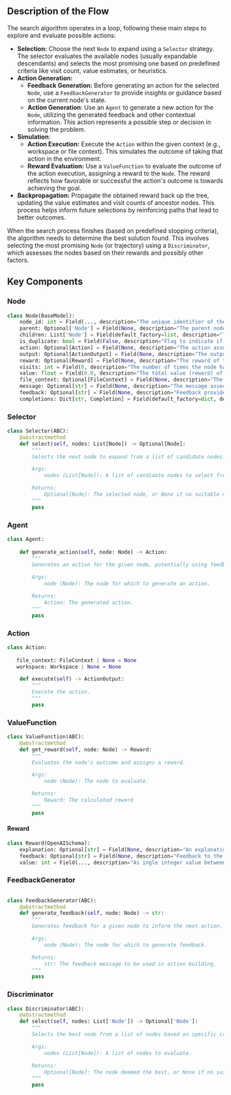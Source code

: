 ## Description of the Flow
The search algorithm operates in a loop, following these main steps to explore and evaluate possible actions:

 * **Selection:** Choose the next `Node` to expand using a `Selector` strategy. The selector evaluates the available nodes (usually expandable descendants) and selects the most promising one based on predefined criteria like visit count, value estimates, or heuristics.
 * **Action Generation:**
   * **Feedback Generation:** Before generating an action for the selected `Node`, use a `FeedbackGenerator` to provide insights or guidance based on the current node's state.
   * **Action Generation**: Use an `Agent` to generate a new action for the `Node`, utilizing the generated feedback and other contextual information. This action represents a possible step or decision in solving the problem.
 * **Simulation**:
   * **Action Execution:** Execute the `Action` within the given context (e.g., workspace or file context). This simulates the outcome of taking that action in the environment.
   * **Reward Evaluation:** Use a `ValueFunction` to evaluate the outcome of the action execution, assigning a reward to the `Node`. The reward reflects how favorable or successful the action's outcome is towards achieving the goal.
 * **Backpropagation:** Propagate the obtained reward back up the tree, updating the value estimates and visit counts of ancestor nodes. This process helps inform future selections by reinforcing paths that lead to better outcomes.

When the search process finishes (based on predefined stopping criteria), the algorithm needs to determine the best solution found. This involves selecting the most promising `Node` (or trajectory) using a `Discriminator`, which assesses the nodes based on their rewards and possibly other factors.

## Key Components

### Node
   
```python
class Node(BaseModel):
    node_id: int = Field(..., description="The unique identifier of the node")
    parent: Optional['Node'] = Field(None, description="The parent node")
    children: List['Node'] = Field(default_factory=list, description="The child nodes")
    is_duplicate: bool = Field(False, description="Flag to indicate if the node is a duplicate")
    action: Optional[Action] = Field(None, description="The action associated with the node")
    output: Optional[ActionOutput] = Field(None, description="The output of the executed action")
    reward: Optional[Reward] = Field(None, description="The reward of the node")
    visits: int = Field(0, description="The number of times the node has been visited")
    value: float = Field(0.0, description="The total value (reward) of the node")
    file_context: Optional[FileContext] = Field(None, description="The file context state associated with the node")
    message: Optional[str] = Field(None, description="The message associated with the node")
    feedback: Optional[str] = Field(None, description="Feedback provided to the node")
    completions: Dict[str, Completion] = Field(default_factory=dict, description="The completions used in this node")
``` 

### Selector

```python
class Selector(ABC):
    @abstractmethod
    def select(self, nodes: List[Node]) -> Optional[Node]:
        """
        Selects the next node to expand from a list of candidate nodes.

        Args:
            nodes (List[Node]): A list of candidate nodes to select from.

        Returns:
            Optional[Node]: The selected node, or None if no suitable node is found.
        """
        pass
```

### Agent

```python
class Agent:
   
    def generate_action(self, node: Node) -> Action:
        """
        Generates an action for the given node, potentially using feedback.

        Args:
            node (Node): The node for which to generate an action.

        Returns:
            Action: The generated action.
        """
        pass
``` 

### Action

```python
class Action:
   
   file_context: FileContext | None = None
   workspace: Workspace | None = None

    def execute(self) -> ActionOutput:
        """
        Execute the action.
        """
        pass
```

### ValueFunction

```python
class ValueFunction(ABC):
    @abstractmethod
    def get_reward(self, node: Node) -> Reward:
        """
        Evaluates the node's outcome and assigns a reward.

        Args:
            node (Node): The node to evaluate.

        Returns:
            Reward: The calculated reward
        """
        pass
``` 

#### Reward

```python
class Reward(OpenAISchema):
    explanation: Optional[str] = Field(None, description="An explanation and the reasoning behind your decision.")
    feedback: Optional[str] = Field(None, description="Feedback to the alternative branch.")
    value: int = Field(..., description="As ingle integer value between -100 and 100 based on your confidence in the correctness of the action and its likelihood of resolving the issue")
``` 

### FeedbackGenerator

```python

class FeedbackGenerator(ABC):
    @abstractmethod
    def generate_feedback(self, node: Node) -> str:
        """
        Generates feedback for a given node to inform the next action.

        Args:
            node (Node): The node for which to generate feedback.

        Returns:
            str: The feedback message to be used in action building.
        """
        pass
``` 

### Discriminator

```python
class Discriminator(ABC):
    @abstractmethod
    def select(self, nodes: List['Node']) -> Optional['Node']:
        """
        Selects the best node from a list of nodes based on specific criteria.

        Args:
            nodes (List[Node]): A list of nodes to evaluate.

        Returns:
            Optional[Node]: The node deemed the best, or None if no suitable node is found.
        """
        pass
``` 
